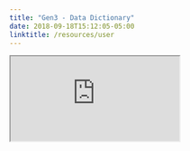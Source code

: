 ```yaml
---
title: "Gen3 - Data Dictionary"
date: 2018-09-18T15:12:05-05:00
linktitle: /resources/user
---
```



<div class="g3-iframe-wrapper">
<iframe class="g3-iframe" src="https://uc-cdis.github.io/gen3-user-doc/appendices/data-dictionary/">
</iframe>
</div>